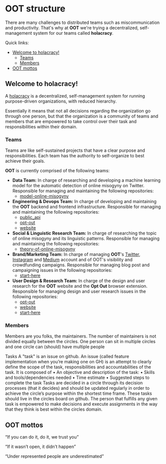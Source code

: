# OOT structure

There are many challenges to distributed teams such as miscommunication and
productivity. That's why at **OOT** we're trying a decentralized,
self-management system for our teams called **holacracy**.

Quick links:

- [Welcome to holacracy!](#Welcome-to-holacracy!)
  - [Teams](#Teams)
  - [Members](#Members)
- [OOT mottos](#OOT-mottos)

## Welcome to holacracy!

A [holacracy](https://www.holacracy.org/) is a decentralized, self-management
system for running purpose-driven organizations, with reduced hierarchy.

Essentially it means that not all decisions regarding the organization go
through one person, but that the organization is a community of teams and
members that are empowered to take control over their task and responsibilities
within their domain.

### Teams

Teams are like self-sustained projects that have a clear purpose and
responsibilities. Each team has the authority to self-organize to best achieve
their goals.

**OOT** is currently comprised of the following teams:

- **Data Team:** In charge of researching and developing a machine learning model for the
automatic detection of online misogyny on Twitter. Responsible for managing and
maintaining the following repositories:
  - [model-online-misogyny](https://github.com/opt-out-tools/model-online-misogyny)
- **Engineering & Devops Team:** In charge of developing and maintaining the **OOT** backend and frontend
infrastructure. Responsible for managing and maintaining the following
repositories:
  - [public_api](https://github.com/opt-out-tools/public_api)
  - [opt-out](https://github.com/opt-out-tools/opt-out)
  - [website](https://github.com/opt-out-tools/website)
- **Social & Linguistic Research Team:** In charge of researching the topic of online misogyny and its linguistic
patterns. Responsible for managing and maintaining the following repositories:
  - [theory-of-online-misogyny](https://github.com/opt-out-tools/theory-of-online-misogyny)
- **Brand/Marketing Team:** In charge of managing **OOT**'s [Twitter](https://twitter.com/optoutools), [Instagram](https://www.instagram.com/optouttools/) and [Medium](https://medium.com/opt-out-tools) account
and of OOT's visibility and crowdfunding campaigns. Responsible for managing
blog post and campaigning issues in the following repositories:
  - [start-here](https://github.com/opt-out-tools/start-here)
- **User Design & Research Team:** In charge of the design and user research for the **OOT** website and the **Opt
Out** browser extension. Responsible for managing design and user research
issues in the following repositories:
  - [opt-out](https://github.com/opt-out-tools/opt-out)
  - [website](https://github.com/opt-out-tools/website)
  - [start-here](https://github.com/opt-out-tools/start-here)

### Members

Members are you folks, the maintainers. The number of maintainers is not divided equally between the circles. One person can sit in multiple circles and one circle can (should) have multiple people

Tasks
A "task" is an issue on github. An issue (called feature implementation when you’re making one on GH) is an attempt to clearly define the scope of the task, responsibilities and accountabilities of the task.  It is composed of
    • An objective and description of the task:
    • Skills and tools/dependencies  needed
    • Time estimate
    • Suggested steps to complete the task
Tasks are decided in a circle through its decision processes (that it decides) and should be updated regularly in order to achieve the circle’s purpose within the shortest time frame. These tasks should live in the circles board on github.
The person that fulfills any given task is empowered to make decisions and execute assignments in the way that they think is best within the circles domain.

## OOT mottos

“If you can do it, do it, we trust you”

“If it wasn’t open, it didn’t happen”

“Under represented people are underestimated”
